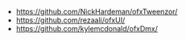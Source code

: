 * https://github.com/NickHardeman/ofxTweenzor/
* https://github.com/rezaali/ofxUI/
* https://github.com/kylemcdonald/ofxDmx/